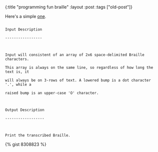 {:title "programming fun braille"
:layout :post
 :tags ["old-post"]}



Here's a simple [one](http://www.reddit.com/r/dailyprogrammer/comments/1s061q/120313_challenge_143_easy_braille/).



```

Input Description

-----------------



Input will consistent of an array of 2x6 space-delimited Braille characters.

This array is always on the same line, so regardless of how long the text is, it

will always be on 3-rows of text. A lowered bump is a dot character '.', while a

raised bump is an upper-case 'O' character.



Output Description

------------------



Print the transcribed Braille.

```



{% gist 8308823 %}
